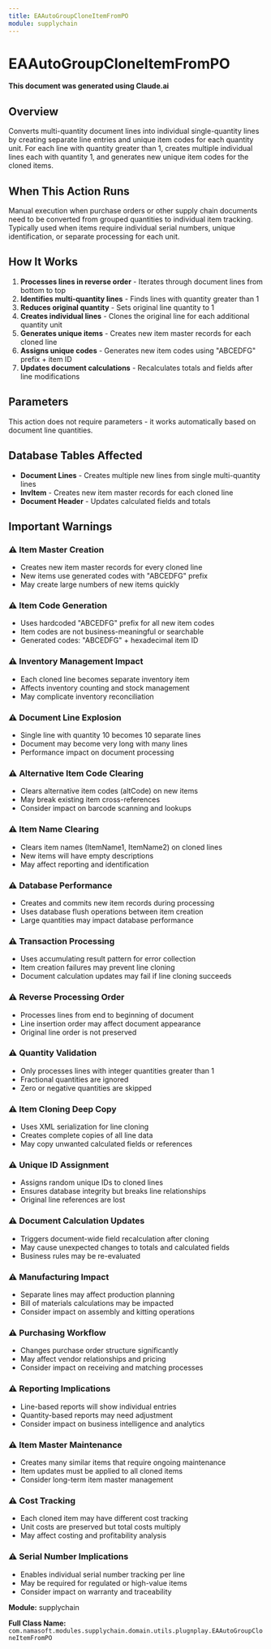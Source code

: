```yaml
---
title: EAAutoGroupCloneItemFromPO
module: supplychain
---
```



<div class='entity-flows'>

# EAAutoGroupCloneItemFromPO

**This document was generated using Claude.ai**

## Overview

Converts multi-quantity document lines into individual single-quantity lines by creating separate line entries and unique item codes for each quantity unit. For each line with quantity greater than 1, creates multiple individual lines each with quantity 1, and generates new unique item codes for the cloned items.

## When This Action Runs

Manual execution when purchase orders or other supply chain documents need to be converted from grouped quantities to individual item tracking. Typically used when items require individual serial numbers, unique identification, or separate processing for each unit.

## How It Works

1. **Processes lines in reverse order** - Iterates through document lines from bottom to top
2. **Identifies multi-quantity lines** - Finds lines with quantity greater than 1
3. **Reduces original quantity** - Sets original line quantity to 1
4. **Creates individual lines** - Clones the original line for each additional quantity unit
5. **Generates unique items** - Creates new item master records for each cloned line
6. **Assigns unique codes** - Generates new item codes using "ABCEDFG" prefix + item ID
7. **Updates document calculations** - Recalculates totals and fields after line modifications

## Parameters

This action does not require parameters - it works automatically based on document line quantities.

## Database Tables Affected

- **Document Lines** - Creates multiple new lines from single multi-quantity lines
- **InvItem** - Creates new item master records for each cloned line
- **Document Header** - Updates calculated fields and totals

## Important Warnings

### ⚠️ Item Master Creation
- Creates new item master records for every cloned line
- New items use generated codes with "ABCEDFG" prefix
- May create large numbers of new items quickly

### ⚠️ Item Code Generation
- Uses hardcoded "ABCEDFG" prefix for all new item codes
- Item codes are not business-meaningful or searchable
- Generated codes: "ABCEDFG" + hexadecimal item ID

### ⚠️ Inventory Management Impact
- Each cloned line becomes separate inventory item
- Affects inventory counting and stock management
- May complicate inventory reconciliation

### ⚠️ Document Line Explosion
- Single line with quantity 10 becomes 10 separate lines
- Document may become very long with many lines
- Performance impact on document processing

### ⚠️ Alternative Item Code Clearing
- Clears alternative item codes (altCode) on new items
- May break existing item cross-references
- Consider impact on barcode scanning and lookups

### ⚠️ Item Name Clearing
- Clears item names (ItemName1, ItemName2) on cloned lines
- New items will have empty descriptions
- May affect reporting and identification

### ⚠️ Database Performance
- Creates and commits new item records during processing
- Uses database flush operations between item creation
- Large quantities may impact database performance

### ⚠️ Transaction Processing
- Uses accumulating result pattern for error collection
- Item creation failures may prevent line cloning
- Document calculation updates may fail if line cloning succeeds

### ⚠️ Reverse Processing Order
- Processes lines from end to beginning of document
- Line insertion order may affect document appearance
- Original line order is not preserved

### ⚠️ Quantity Validation
- Only processes lines with integer quantities greater than 1
- Fractional quantities are ignored
- Zero or negative quantities are skipped

### ⚠️ Item Cloning Deep Copy
- Uses XML serialization for line cloning
- Creates complete copies of all line data
- May copy unwanted calculated fields or references

### ⚠️ Unique ID Assignment
- Assigns random unique IDs to cloned lines
- Ensures database integrity but breaks line relationships
- Original line references are lost

### ⚠️ Document Calculation Updates
- Triggers document-wide field recalculation after cloning
- May cause unexpected changes to totals and calculated fields
- Business rules may be re-evaluated

### ⚠️ Manufacturing Impact
- Separate lines may affect production planning
- Bill of materials calculations may be impacted
- Consider impact on assembly and kitting operations

### ⚠️ Purchasing Workflow
- Changes purchase order structure significantly
- May affect vendor relationships and pricing
- Consider impact on receiving and matching processes

### ⚠️ Reporting Implications
- Line-based reports will show individual entries
- Quantity-based reports may need adjustment
- Consider impact on business intelligence and analytics

### ⚠️ Item Master Maintenance
- Creates many similar items that require ongoing maintenance
- Item updates must be applied to all cloned items
- Consider long-term item master management

### ⚠️ Cost Tracking
- Each cloned item may have different cost tracking
- Unit costs are preserved but total costs multiply
- May affect costing and profitability analysis

### ⚠️ Serial Number Implications
- Enables individual serial number tracking per line
- May be required for regulated or high-value items
- Consider impact on warranty and traceability

**Module:** supplychain

**Full Class Name:** `com.namasoft.modules.supplychain.domain.utils.plugnplay.EAAutoGroupCloneItemFromPO`


</div>


